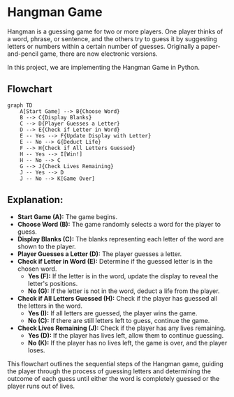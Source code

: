# Hangman Game

Hangman is a guessing game for two or more players. One player thinks of a word, phrase, or sentence, and the others try to guess it by suggesting letters or numbers within a certain number of guesses. Originally a paper-and-pencil game, there are now electronic versions.

In this project, we are implementing the Hangman Game in Python.

## Flowchart

```mermaid
graph TD
    A[Start Game] --> B{Choose Word}
    B --> C{Display Blanks}
    C --> D{Player Guesses a Letter}
    D --> E{Check if Letter in Word}
    E -- Yes --> F{Update Display with Letter}
    E -- No --> G{Deduct Life}
    F --> H{Check if All Letters Guessed}
    H -- Yes --> I[Win!]
    H -- No --> C
    G --> J{Check Lives Remaining}
    J -- Yes --> D
    J -- No --> K[Game Over]
```

## Explanation:

- **Start Game (A):** The game begins.
- **Choose Word (B):** The game randomly selects a word for the player to guess.
- **Display Blanks (C):** The blanks representing each letter of the word are shown to the player.
- **Player Guesses a Letter (D):** The player guesses a letter.
- **Check if Letter in Word (E):** Determine if the guessed letter is in the chosen word.
    - **Yes (F):** If the letter is in the word, update the display to reveal the letter's positions.
    - **No (G):** If the letter is not in the word, deduct a life from the player.
- **Check if All Letters Guessed (H):** Check if the player has guessed all the letters in the word.
    - **Yes (I):** If all letters are guessed, the player wins the game.
    - **No (C):** If there are still letters left to guess, continue the game.
- **Check Lives Remaining (J):** Check if the player has any lives remaining.
    - **Yes (D):** If the player has lives left, allow them to continue guessing.
    - **No (K):** If the player has no lives left, the game is over, and the player loses.

This flowchart outlines the sequential steps of the Hangman game, guiding the player through the process of guessing
letters and determining the outcome of each guess until either the word is completely guessed or the player runs out of
lives.
